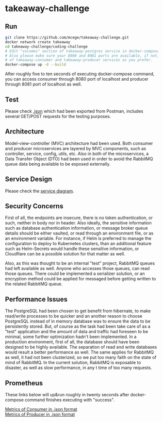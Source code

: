 # takeaway-challenge

## Run

```bash
git clone https://github.com/mcege/takeaway-challenge.git
docker network create takeaway
cd takeaway-challenge/coding-challenge
# Edit "volumes" section of takeaway-postgres service in docker-compose.yml file as you prefer.
# Also please make sure your 8080 and 8081 ports are available, if not, please edit "ports" section 
# of takeaway-consumer and takeaway-producer services as you prefer.
docker-compose up -d --build
```
After roughly five to ten seconds of executing docker-compose command, you can access consumer through 8080 port of localhost and producer through 8081 port of localhost as well.

## Test

Please check [.json](https://github.com/mcege/takeaway-challenge/blob/master/coding-challenge/takeaway.postman_collection.json) which had been exported from Postman, includes several GET/POST requests for the testing purposes.

## Architecture

Model-view-controller (MVC) architecture had been used. Both consumer and producer microservices are layered by MVC components, such as controller, service, config, utils, etc. Also in both of the microservices, a Data Transfer Object (DTO) had been used in order to avoid the RabbitMQ queue data being available to be exposed externally. 

## Service Design

Please check the [service diagram](https://github.com/mcege/takeaway-challenge/blob/master/takeaway-service-diagram.png).

## Security Concerns

First of all, the endpoints are insecure, there is no token authentication, or such, neither in body nor in header. Also ideally, the sensitive information such as database authentication information, or message broker queue details should be either vaulted, or read through an environment file, or as an environment variable. For instance, if Helm is preferred to manage the configuration to deploy to Kubernetes clusters, than an additional feature such as Helm-Secrets would handle these sensitive information, or Cloudflare can be a possible solution for that matter as well.

Also, as this was thought to be an internal "test" project, RabbitMQ queues had left available as well. Anyone who accesses those queues, can read those queues. There could be implemented a serializer solution, or an encryption method could be applied for messaged before getting written to the related RabbitMQ queue. 

## Performance Issues

The PostgreSQL had been chosen to get benefit from hibernate, to make read/write processes to be quicker and an another reason to choose PostgreSQL instead of in memory database was to ensure the data to be persistently stored. But, of course as the task had been take care of as a "test" application and the amount of data and traffic had foreseen to be minimal, some further optimization hadn't been implemented. In a production environment, first of all, the database should have been designed to be highly available. The separation of read and write databases would result a better performance as well. The same applies for RabbitMQ as well, it had not been clusterized, so we put too many faith on the state of mind of RabbitMQ. In the current solution, RabbitMQ is exposable to disaster, as well as slow performance, in any t time of too many requests. 

## Prometheus

These links below will up&run roughly in twenty seconds after docker-compose command finishes executing with "success".

[Metrics of Consumer in .json format](http://localhost:8080/actuator/prometheus)<br/>
[Metrics of Producer in .json format](http://localhost:8081/actuator/prometheus)
